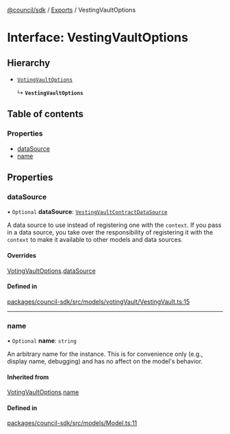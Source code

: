 [@council/sdk](../README.md) / [Exports](../modules.md) / VestingVaultOptions

# Interface: VestingVaultOptions

## Hierarchy

- [`VotingVaultOptions`](VotingVaultOptions.md)

  ↳ **`VestingVaultOptions`**

## Table of contents

### Properties

- [dataSource](VestingVaultOptions.md#datasource)
- [name](VestingVaultOptions.md#name)

## Properties

### dataSource

• `Optional` **dataSource**: [`VestingVaultContractDataSource`](../classes/VestingVaultContractDataSource.md)

A data source to use instead of registering one with the `context`. If you
pass in a data source, you take over the responsibility of registering it
with the `context` to make it available to other models and data sources.

#### Overrides

[VotingVaultOptions](VotingVaultOptions.md).[dataSource](VotingVaultOptions.md#datasource)

#### Defined in

[packages/council-sdk/src/models/votingVault/VestingVault.ts:15](https://github.com/element-fi/council-monorepo/blob/c567f01/packages/council-sdk/src/models/votingVault/VestingVault.ts#L15)

___

### name

• `Optional` **name**: `string`

An arbitrary name for the instance. This is for convenience only (e.g.,
display name, debugging) and has no affect on the model's behavior.

#### Inherited from

[VotingVaultOptions](VotingVaultOptions.md).[name](VotingVaultOptions.md#name)

#### Defined in

[packages/council-sdk/src/models/Model.ts:11](https://github.com/element-fi/council-monorepo/blob/c567f01/packages/council-sdk/src/models/Model.ts#L11)
